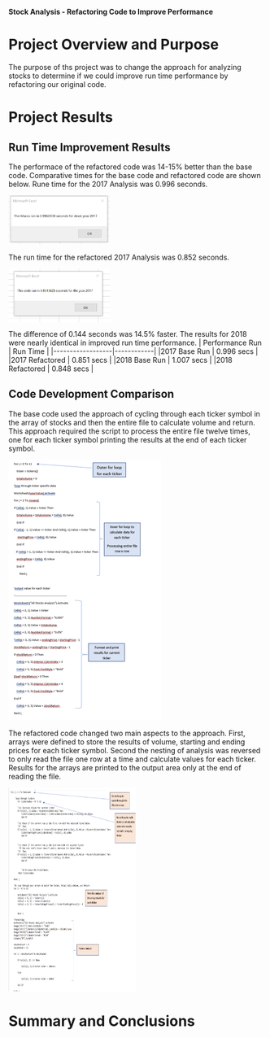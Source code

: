 **Stock Analysis - Refactoring Code to Improve Performance**

# Project Overview and Purpose

The purpose of ths project was to change the approach for analyzing stocks to determine if we could improve run time performance by refactoring our original code.

# Project Results

## Run Time Improvement Results

The performace of the refactored code was 14-15% better than the base code.  Comparative times for the base code and refactored code are shown below.
Rune time for the 2017 Analysis was 0.996 seconds.

<img src="Resources/Base run time 2017.png" alt="Resources/Base run time 2017.png" width="200">

The run time for the refactored 2017 Analysis was 0.852 seconds.

<img src="Resources/Refactored run time 2017.png" alt="Resources/Refactored run time 2017.png" width="200" align=center>

The difference of 0.144 seconds was 14.5% faster.  The results for 2018 were nearly identical in improved run time performance.
| Performance Run  | Run Time   |
|------------------|------------|
|2017 Base Run     | 0.996 secs |
|2017 Refactored   | 0.851 secs |
|2018 Base Run     | 1.007 secs |
|2018 Refactored   | 0.848 secs |

## Code Development Comparison

The base code used the approach of cycling through each ticker symbol in the array of stocks and then the entire file to calculate volume and return. This approach required the script to process the entire file twelve times, one for each ticker symbol printing the results at the end of each ticker symbol.

<img src="Resources/Base code flow.png" alt="Resources/Base code flow.png" width="300">

The refactored code changed two main aspects to the approach.  First, arrays were defined to store the results of volume, starting and ending prices for each ticker symbol.  Second the nesting of analysis was reversed to only read the file one row at a time and calculate values for each ticker.  Results for the arrays are printed to the output area only at the end of reading the file.

<img src="Resources/Refactored code.png" alt="Resources/Refactored code.png" width="250" height="400">


# Summary and Conclusions

